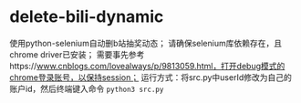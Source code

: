 # delete-bili-dynamic
使用python-selenium自动删b站抽奖动态；
请确保selenium库依赖存在，且chrome driver已安装；
需要事先参考https://www.cnblogs.com/lovealways/p/9813059.html，打开debug模式的chrome登录账号，以保持session；
运行方式：将src.py中userId修改为自己的账户id，然后终端键入命令
`python3 src.py`
